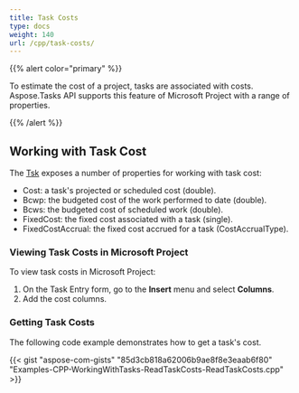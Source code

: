 ```yaml
---
title: Task Costs
type: docs
weight: 140
url: /cpp/task-costs/
---
```


{{% alert color="primary" %}} 

To estimate the cost of a project, tasks are associated with costs. Aspose.Tasks API supports this feature of Microsoft Project with a range of properties.

{{% /alert %}} 
## **Working with Task Cost**
The [Tsk](https://apireference.aspose.com/cpp/tasks/class/aspose.tasks.tsk/) exposes a number of properties for working with task cost:

- Cost: a task's projected or scheduled cost (double).
- Bcwp: the budgeted cost of the work performed to date (double).
- Bcws: the budgeted cost of scheduled work (double).
- FixedCost: the fixed cost associated with a task (single).
- FixedCostAccrual: the fixed cost accrued for a task (CostAccrualType).
### **Viewing Task Costs in Microsoft Project**
To view task costs in Microsoft Project:

1. On the Task Entry form, go to the **Insert** menu and select **Columns**.
2. Add the cost columns.
### **Getting Task Costs**
The following code example demonstrates how to get a task's cost.

{{< gist "aspose-com-gists" "85d3cb818a62006b9ae8f8e3eaab6f80" "Examples-CPP-WorkingWithTasks-ReadTaskCosts-ReadTaskCosts.cpp" >}}
